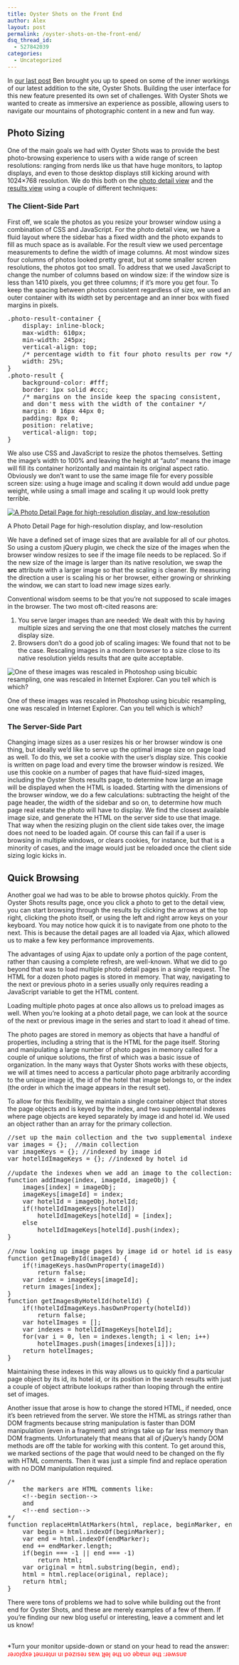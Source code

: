 ```yaml
---
title: Oyster Shots on the Front End
author: Alex
layout: post
permalink: /oyster-shots-on-the-front-end/
dsq_thread_id:
  - 527842039
categories:
  - Uncategorized
---
```

In [our last post][1] Ben brought you up to speed on some of the inner workings of our latest addition to the site, Oyster Shots. Building the user interface for this new feature presented its own set of challenges. With Oyster Shots we wanted to create as immersive an experience as possible, allowing users to navigate our mountains of photographic content in a new and fun way.

## Photo Sizing

One of the main goals we had with Oyster Shots was to provide the best photo-browsing experience to users with a wide range of screen resolutions: ranging from nerds like us that have huge monitors, to laptop displays, and even to those desktop displays still kicking around with 1024&#215;768 resolution. We do this both on the [photo detail view][2] and the [results view][3] using a couple of different techniques:

### The Client-Side Part

First off, we scale the photos as you resize your browser window using a combination of CSS and JavaScript. For the photo detail view, we have a fluid layout where the sidebar has a fixed width and the photo expands to fill as much space as is available. For the result view we used percentage measurements to define the width of image columns. At most window sizes four columns of photos looked pretty great, but at some smaller screen resolutions, the photos got too small. To address that we used JavaScript to change the number of columns based on window size: if the window size is less than 1410 pixels, you get three columns; if it&#8217;s more you get four. To keep the spacing between photos consistent regardless of size, we used an outer container with its width set by percentage and an inner box with fixed margins in pixels.

<pre>.photo-result-container {
    display: inline-block;
    max-width: 610px;
    min-width: 245px;
    vertical-align: top;
    /* percentage width to fit four photo results per row */
    width: 25%;
}
.photo-result {
    background-color: #fff;
    border: 1px solid #ccc;
    /* margins on the inside keep the spacing consistent,
    and don't mess with the width of the container */
    margin: 0 16px 44px 0;
    padding: 8px 0;
    position: relative;
    vertical-align: top;
}</pre>

We also use CSS and JavaScript to resize the photos themselves. Setting the image&#8217;s width to 100% and leaving the height at &#8220;auto&#8221; means the image will fill its container horizontally and maintain its original aspect ratio. Obviously we don&#8217;t want to use the same image file for every possible screen size: using a huge image and scaling it down would add undue page weight, while using a small image and scaling it up would look pretty terrible.

<div id="attachment_122" class="wp-caption aligncenter">
  <a href="http://www.oyster.com/shots/?qa=location%3Ajamaica+beach#image=103161"><img class="size-full wp-image-122" title="pdp-compare" src="http://tech.oyster.com/wp-content/uploads/2011/07/pdp-compare.jpg" alt="A Photo Detail Page for high-resolution display, and low-resolution" /></a> 
  
  <p class="wp-caption-text">
    A Photo Detail Page for high-resolution display, and low-resolution
  </p>
</div>

We have a defined set of image sizes that are available for all of our photos. So using a custom jQuery plugin, we check the size of the images when the browser window resizes to see if the image file needs to be replaced. So if the new size of the image is larger than its native resolution, we swap the **src** attribute with a larger image so that the scaling is cleaner. By measuring the direction a user is scaling his or her browser, either growing or shrinking the window, we can start to load new image sizes early.

Conventional wisdom seems to be that you&#8217;re not supposed to scale images in the browser. The two most oft-cited reasons are:

  1. You serve larger images than are needed: We dealt with this by having multiple sizes and serving the one that most closely matches the current display size.
  2. Browsers don&#8217;t do a good job of scaling images: We found that not to be the case. Rescaling images in a modern browser to a size close to its native resolution yields results that are quite acceptable.

<div id="attachment_99" class="wp-caption aligncenter">
  <img class="size-full wp-image-99" title="Photoshop/Browser Scaling Comparison" src="http://tech.oyster.com/wp-content/uploads/2011/07/size-compare.jpg" alt="One of these images was rescaled in Photoshop using bicubic resampling, one was rescaled in Internet Explorer.  Can you tell which is which?" usemap="#size-compare" /> 
  
  <p class="wp-caption-text">
    One of these images was rescaled in Photoshop using bicubic resampling, one was rescaled in Internet Explorer. Can you tell which is which?
  </p>
</div>

<map name="size-compare">
  <area shape="rect" coords="0, 0, 360, 253" href="http://tech.oyster.com/wp-content/uploads/2011/07/left-big.jpg" target="_blank" />
  
  <area shape="rect" coords="361, 0, 720, 253" href="http://tech.oyster.com/wp-content/uploads/2011/07/right-big.jpg" target="_blank" />
</map>

### The Server-Side Part

Changing image sizes as a user resizes his or her browser window is one thing, but ideally we&#8217;d like to serve up the optimal image size on page load as well. To do this, we set a cookie with the user&#8217;s display size. This cookie is written on page load and every time the browser window is resized. We use this cookie on a number of pages that have fluid-sized images, including the Oyster Shots results page, to determine how large an image will be displayed when the HTML is loaded. Starting with the dimensions of the browser window, we do a few calculations: subtracting the height of the page header, the width of the sidebar and so on, to determine how much page real estate the photo will have to display. We find the closest available image size, and generate the HTML on the server side to use that image. That way when the resizing plugin on the client side takes over, the image does not need to be loaded again. Of course this can fail if a user is browsing in multiple windows, or clears cookies, for instance, but that is a minority of cases, and the image would just be reloaded once the client side sizing logic kicks in.

## Quick Browsing

Another goal we had was to be able to browse photos quickly. From the Oyster Shots results page, once you click a photo to get to the detail view, you can start browsing through the results by clicking the arrows at the top right, clicking the photo itself, or using the left and right arrow keys on your keyboard. You may notice how quick it is to navigate from one photo to the next. This is because the detail pages are all loaded via Ajax, which allowed us to make a few key performance improvements.

The advantages of using Ajax to update only a portion of the page content, rather than causing a complete refresh, are well-known. What we did to go beyond that was to load multiple photo detail pages in a single request. The HTML for a dozen photo pages is stored in memory. That way, navigating to the next or previous photo in a series usually only requires reading a JavaScript variable to get the HTML content.

Loading multiple photo pages at once also allows us to preload images as well. When you&#8217;re looking at a photo detail page, we can look at the source of the next or previous image in the series and start to load it ahead of time.

The photo pages are stored in memory as objects that have a handful of properties, including a string that is the HTML for the page itself. Storing and manipulating a large number of photo pages in memory called for a couple of unique solutions, the first of which was a basic issue of organization. In the many ways that Oyster Shots works with these objects, we will at times need to access a particular photo page arbitrarily according to the unique image id, the id of the hotel that image belongs to, or the index (the order in which the image appears in the result set).

To allow for this flexibility, we maintain a single container object that stores the page objects and is keyed by the index, and two supplemental indexes where page objects are keyed separately by image id and hotel id. We used an object rather than an array for the primary collection.

<pre>//set up the main collection and the two supplemental indexes:
var images = {};  //main collection
var imageKeys = {}; //indexed by image id
var hotelIdImageKeys = {}; //indexed by hotel id

//update the indexes when we add an image to the collection:
function addImage(index, imageId, imageObj) {
    images[index] = imageObj;
    imageKeys[imageId] = index;
    var hotelId = imageObj.hotelId;
    if(!hotelIdImageKeys[hotelId])
        hotelIdImageKeys[hotelId] = [index];
    else
        hotelIdImageKeys[hotelId].push(index);
}

//now looking up image pages by image id or hotel id is easy:
function getImageById(imageId) {
    if(!imageKeys.hasOwnProperty(imageId))
        return false;
    var index = imageKeys[imageId];
    return images[index];
}
function getImagesByHotelId(hotelId) {
    if(!hotelIdImageKeys.hasOwnProperty(hotelId))
        return false;
    var hotelImages = [];
    var indexes = hotelIdImageKeys[hotelId];
    for(var i = 0, len = indexes.length; i &lt; len; i++)
        hotelImages.push(images[indexes[i]]);
    return hotelImages;
}</pre>

Maintaining these indexes in this way allows us to quickly find a particular page object by its id, its hotel id, or its position in the search results with just a couple of object attribute lookups rather than looping through the entire set of images.

Another issue that arose is how to change the stored HTML, if needed, once it&#8217;s been retrieved from the server. We store the HTML as strings rather than DOM fragments because string manipulation is faster than DOM manipulation (even in a fragment) and strings take up far less memory than DOM fragments. Unfortunately that means that all of jQuery&#8217;s handy DOM methods are off the table for working with this content. To get around this, we marked sections of the page that would need to be changed on the fly with HTML comments. Then it was just a simple find and replace operation with no DOM manipulation required.

<pre>/*
    the markers are HTML comments like:
    &lt;!--begin section--&gt;
    and
    &lt;!--end section--&gt;
*/
function replaceHtmlAtMarkers(html, replace, beginMarker, endMarker) {
    var begin = html.indexOf(beginMarker);
    var end = html.indexOf(endMarker);
    end += endMarker.length;
    if(begin === -1 || end === -1)
        return html;
    var original = html.substring(begin, end);
    html = html.replace(original, replace);
    return html;
}</pre>

There were tons of problems we had to solve while building out the front end for Oyster Shots, and these are merely examples of a few of them. If you&#8217;re finding our new blog useful or interesting, leave a comment and let us know!

<a name="answer"></a>  
*Turn your monitor upside-down or stand on your head to read the answer:  
<span style="color: #ff0000;">ɹǝɹoןdxǝ ʇǝuɹǝʇuı uı pǝzısǝɹ sɐʍ ʇɟǝן ǝɥʇ uo ǝbɐɯı ǝɥʇ :ɹǝʍsuɐ</span>

 [1]: http://tech.oyster.com/how-our-photo-search-engine-really-works/
 [2]: http://www.oyster.com/shots/?qa=infinity-pool&sort=Sd#image=416766 "Oyster Shots Photo Detail View"
 [3]: http://www.oyster.com/shots/?qa=infinity-pool&sort=Sd#q=Infinity+Pool "Oyster Shots Results Page"